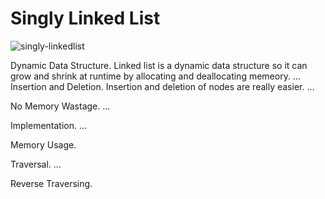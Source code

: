 # Singly Linked List


![singly-linkedlist](https://user-images.githubusercontent.com/46066018/121561069-c27d4880-ca35-11eb-9fe6-55d0067520e1.png)



Dynamic Data Structure. Linked list is a dynamic data structure so it can grow and shrink at runtime by allocating and deallocating memeory. ...
Insertion and Deletion. Insertion and deletion of nodes are really easier. ...

No Memory Wastage. ...

Implementation. ...

Memory Usage.

Traversal. ...

Reverse Traversing.
